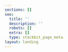 ```yaml
---
sections: []
seo:
  title: ''
  description: ''
  robots: []
  extra: []
  type: stackbit_page_meta
layout: landing
---
```

